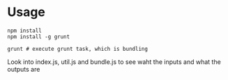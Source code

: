 # Usage

```shell
npm install
npm install -g grunt

grunt # execute grunt task, which is bundling
```

Look into index.js, util.js and bundle.js to see waht the inputs and what the outputs are
